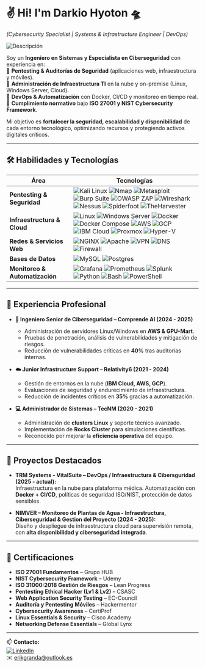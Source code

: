 # ✌️ Hi! I'm Darkio Hyoton 🛸  
*(Cybersecurity Specialist | Systems & Infrastructure Engineer | DevOps)*

![Descripción](https://media1.tenor.com/m/i7q56mxOB8UAAAAd/cinderella-gray-uma-musume.gif)

Soy un **Ingeniero en Sistemas y Especialista en Ciberseguridad** con experiencia en:  
🔹 **Pentesting & Auditorías de Seguridad** (aplicaciones web, infraestructura y móviles).  
🔹 **Administración de Infraestructura TI** en la nube y on-premise (Linux, Windows Server, Cloud).  
🔹 **DevOps & Automatización** con Docker, CI/CD y monitoreo en tiempo real.  
🔹 **Cumplimiento normativo** bajo **ISO 27001 y NIST Cybersecurity Framework**.  

Mi objetivo es **fortalecer la seguridad, escalabilidad y disponibilidad** de cada entorno tecnológico, optimizando recursos y protegiendo activos digitales críticos.  

---

<h2>🛠️ Habilidades y Tecnologías</h2>

<div align= "center">

| Área | Tecnologías |
| ----------- | --- |
| **Pentesting & Seguridad** | ![Kali Linux](https://img.shields.io/badge/Kali_Linux-557C94?style=for-the-badge&logo=kalilinux&logoColor=white) ![Nmap](https://img.shields.io/badge/Nmap-005571?style=for-the-badge&logo=nmap&logoColor=white) ![Metasploit](https://img.shields.io/badge/Metasploit-2e77bc?style=for-the-badge&logo=metasploit&logoColor=white) ![Burp Suite](https://img.shields.io/badge/Burp_Suite-FF6633?style=for-the-badge&logo=burp&logoColor=white) ![OWASP ZAP](https://img.shields.io/badge/ZAP_Proxy-3A3A3A?style=for-the-badge&logo=owasp&logoColor=white) ![Wireshark](https://img.shields.io/badge/Wireshark-1679A7?style=for-the-badge&logo=wireshark&logoColor=white) ![Nessus](https://img.shields.io/badge/Nessus-008C99?style=for-the-badge&logo=tenable&logoColor=white) ![Spiderfoot](https://img.shields.io/badge/Spiderfoot-FF6C37?style=for-the-badge&logoColor=white) ![TheHarvester](https://img.shields.io/badge/TheHarvester-2C2C2C?style=for-the-badge&logoColor=white) |
| **Infraestructura & Cloud** | ![Linux](https://img.shields.io/badge/Linux-FCC624?style=for-the-badge&logo=linux&logoColor=black) ![Windows Server](https://img.shields.io/badge/Windows_Server-0078D6?style=for-the-badge&logo=windows&logoColor=white) ![Docker](https://img.shields.io/badge/Docker-2496ED?style=for-the-badge&logo=docker&logoColor=white) ![Docker Compose](https://img.shields.io/badge/Docker_Compose-2496ED?style=for-the-badge&logo=docker&logoColor=white) ![AWS](https://img.shields.io/badge/AWS-FF9900?style=for-the-badge&logo=amazonaws&logoColor=white) ![GCP](https://img.shields.io/badge/GCP-4285F4?style=for-the-badge&logo=googlecloud&logoColor=white) ![IBM Cloud](https://img.shields.io/badge/IBM_Cloud-1261FE?style=for-the-badge&logo=ibmcloud&logoColor=white) ![Proxmox](https://img.shields.io/badge/Proxmox-E57000?style=for-the-badge&logo=proxmox&logoColor=white) ![Hyper-V](https://img.shields.io/badge/Hyper--V-0089D6?style=for-the-badge&logo=microsoft&logoColor=white) |
| **Redes & Servicios Web** | ![NGINX](https://img.shields.io/badge/NGINX-009639?style=for-the-badge&logo=nginx&logoColor=white) ![Apache](https://img.shields.io/badge/Apache-D22128?style=for-the-badge&logo=apache&logoColor=white) ![VPN](https://img.shields.io/badge/VPN-13294B?style=for-the-badge&logo=wireguard&logoColor=white) ![DNS](https://img.shields.io/badge/DNS-336791?style=for-the-badge&logo=internetexplorer&logoColor=white) ![Firewall](https://img.shields.io/badge/Firewall-EE1C25?style=for-the-badge&logoColor=white) |
| **Bases de Datos** | ![MySQL](https://img.shields.io/badge/mysql-4479A1.svg?style=for-the-badge&logo=mysql&logoColor=white) ![Postgres](https://img.shields.io/badge/postgres-%23316192.svg?style=for-the-badge&logo=postgresql&logoColor=white) |
| **Monitoreo & Automatización** | ![Grafana](https://img.shields.io/badge/Grafana-F46800?style=for-the-badge&logo=grafana&logoColor=white) ![Prometheus](https://img.shields.io/badge/Prometheus-E6522C?style=for-the-badge&logo=prometheus&logoColor=white) ![Splunk](https://img.shields.io/badge/Splunk-000000?style=for-the-badge&logo=splunk&logoColor=white) ![Python](https://img.shields.io/badge/python-3670A0?style=for-the-badge&logo=python&logoColor=ffdd54) ![Bash](https://img.shields.io/badge/bash-4EAA25?style=for-the-badge&logo=gnu-bash&logoColor=white) ![PowerShell](https://img.shields.io/badge/powershell-5391FE?style=for-the-badge&logo=powershell&logoColor=white) |

</div>

---

<h2>📂 Experiencia Profesional</h2>

* **🔐 Ingeniero Senior de Ciberseguridad – Comprende AI (2024 - 2025)**  
  - Administración de servidores Linux/Windows en **AWS & GPU-Mart**.  
  - Pruebas de penetración, análisis de vulnerabilidades y mitigación de riesgos.  
  - Reducción de vulnerabilidades críticas en **40%** tras auditorías internas.  

* **☁️ Junior Infrastructure Support – Relativity6 (2021 - 2024)**  
  - Gestión de entornos en la nube (**IBM Cloud, AWS, GCP**).  
  - Evaluaciones de seguridad y endurecimiento de infraestructura.  
  - Reducción de incidentes críticos en **35%** gracias a automatización.  

* **💻 Administrador de Sistemas – TecNM (2020 - 2021)**  
  - Administración de **clusters Linux** y soporte técnico avanzado.  
  - Implementación de **Rocks Cluster** para simulaciones científicas.  
  - Reconocido por mejorar la **eficiencia operativa** del equipo.  

---

<h2>🚀 Proyectos Destacados</h2>

* **TRM Systems - VitalSuite – DevOps / Infraestructura & Cibersguridad (2025 - actual):**   
  Infraestructura en la nube para plataforma médica. Automatización con **Docker + CI/CD**, políticas de seguridad ISO/NIST, protección de datos sensibles.  

* **NIMVER – Monitoreo de Plantas de Agua - Infraestructura, Ciberseguridad & Gestion del Proyecto (2024 - 2025):**  
  Diseño y despliegue de infraestructura cloud para supervisión remota, con **alta disponibilidad y ciberseguridad integrada**.  

---

<h2>📜 Certificaciones</h2>

- **ISO 27001 Fundamentos** – Grupo HUB  
- **NIST Cybersecurity Framework** – Udemy  
- **ISO 31000:2018 Gestión de Riesgos** – Lean Progress  
- **Pentesting Ethical Hacker (Lv1 & Lv2)** – CSASC  
- **Web Application Security Testing** – EC-Council  
- **Auditoría y Pentesting Móviles** – Hackermentor  
- **Cybersecurity Awareness** – CertiProf  
- **Linux Essentials & Security** – Cisco Academy  
- **Networking Defense Essentials** – Global Lynx  

---

📫 **Contacto:**  
[![LinkedIn](https://img.shields.io/badge/LinkedIn-0A66C2?style=for-the-badge&logo=linkedin&logoColor=white)](https://www.linkedin.com/in/erikandresgranda)  
✉️ erikgranda@outlook.es
